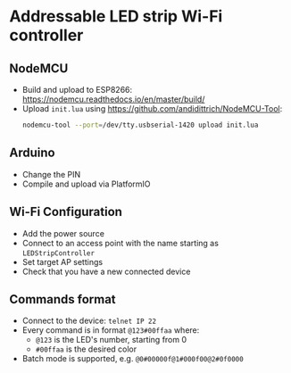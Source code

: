 # Addressable LED strip Wi-Fi controller

## NodeMCU

* Build and upload to ESP8266: https://nodemcu.readthedocs.io/en/master/build/
* Upload `init.lua` using https://github.com/andidittrich/NodeMCU-Tool:
  ```bash
  nodemcu-tool --port=/dev/tty.usbserial-1420 upload init.lua
  ```
  
## Arduino

* Change the PIN
* Compile and upload via PlatformIO

## Wi-Fi Configuration

* Add the power source
* Connect to an access point with the name starting as `LEDStripController`
* Set target AP settings
* Check that you have a new connected device

## Commands format

* Connect to the device: `telnet IP 22`
* Every command is in format `@123#00ffaa` where:
  * `@123` is the LED's number, starting from 0
  * `#00ffaa` is the desired color
* Batch mode is supported, e.g. `@0#00000f@1#000f00@2#0f0000`